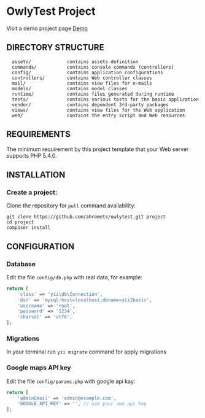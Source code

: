 OwlyTest Project
============================

Visit a demo project page [Demo](http://owlytest.khromets.com/)

DIRECTORY STRUCTURE
-------------------

      assets/             contains assets definition
      commands/           contains console commands (controllers)
      config/             contains application configurations
      controllers/        contains Web controller classes
      mail/               contains view files for e-mails
      models/             contains model classes
      runtime/            contains files generated during runtime
      tests/              contains various tests for the basic application
      vendor/             contains dependent 3rd-party packages
      views/              contains view files for the Web application
      web/                contains the entry script and Web resources



REQUIREMENTS
------------

The minimum requirement by this project template that your Web server supports PHP 5.4.0.


INSTALLATION
------------

### Create a project:

Clone the repository for `pull` command availability:

~~~
git clone https://github.com/ahromets/owlytest.git project
cd project
composer install
~~~

CONFIGURATION
-------------

### Database

Edit the file `config/db.php` with real data, for example:

```php
return [
    'class' => 'yii\db\Connection',
    'dsn' => 'mysql:host=localhost;dbname=yii2basic',
    'username' => 'root',
    'password' => '1234',
    'charset' => 'utf8',
];
```

### Migrations

In your terminal run `yii migrate` command for apply migrations

### Google maps API key

Edit the file `config/params.php` with google api kay:

```php
return [
    'adminEmail' => 'admin@example.com',
    'GOOGLE_API_KEY' => '', // use your own api key
];
```
